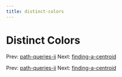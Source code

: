 ```yaml
---
title: distinct-colors
---
```




# Distinct Colors

Prev: [path-queries-ii](path-queries-ii.md) Next:
[finding-a-centroid](finding-a-centroid.md)

Prev: [path-queries-ii](path-queries-ii.md) Next:
[finding-a-centroid](finding-a-centroid.md)
